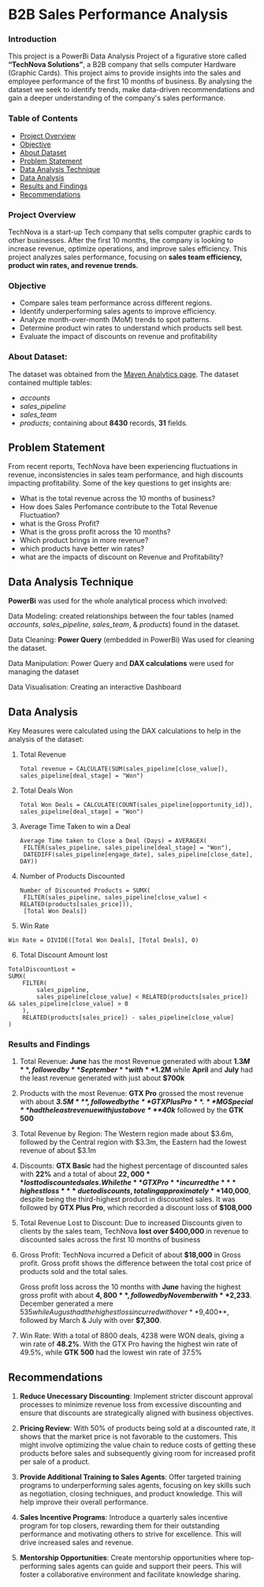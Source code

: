 # B2B Sales Performance Analysis

### Introduction
This project is a PowerBi Data Analysis Project of a figurative store called **“TechNova Solutions”**, a B2B company that sells computer Hardware (Graphic Cards). 
This project aims to provide insights into the sales and employee performance of the first 10 months of business. By analysing the dataset we seek to identify trends, make data-driven recommendations and gain a deeper understanding of the company's sales performance.

### Table of Contents
- [Project Overview](#project-overview)
- [Objective](#objective)
- [About Dataset](#about-dataset)
- [Problem Statement](#problem-statement)
- [Data Analysis Technique](#data-analysis-technique)
- [Data Analysis](#data-analysis)
- [Results and Findings](#results-and-findings)
- [Recommendations](#recommendations)





### Project Overview


TechNova is a start-up Tech company that sells computer graphic cards to other businesses. After the first 10 months, the company is looking to increase revenue, optimize operations, and improve sales efficiency. This project analyzes sales performance, focusing on **sales team efficiency, product win rates, and revenue trends.**

 ### Objective
- Compare sales team performance across different regions.
- Identify underperforming sales agents to improve efficiency.
- Analyze month-over-month (MoM) trends to spot patterns.
- Determine product win rates to understand which products sell best.
- Evaluate the impact of discounts on revenue and profitability

### About Dataset:

The dataset was obtained from the [Maven Analytics page](https://mavenanalytics.io/data-playground?order=date_added%2Cdesc&page=3&pageSize=5).
The dataset contained multiple tables:
- *accounts*
- *sales_pipeline*
-  *sales_team*
- *products*;
containing about **8430** records, **31** fields.

Problem Statement 
------
From recent reports, TechNova have been experiencing fluctuations in revenue, inconsistencies in sales team performance, and high discounts impacting profitability. 
Some of the key questions to get insights are:

- What is the total revenue across the 10 months of business?
- How does Sales Perfomance contribute to the Total Revenue Fluctuation?
- what is the Gross Profit?
- What is the gross profit across the 10 months?
- Which product brings in more revenue?
- which products have better win rates?
- what are the impacts of discount on Revenue and Profitability?

Data Analysis Technique
-----
**PowerBi** was used for the whole analytical process which involved: 

 Data Modeling: created relationships between the four tables (named *accounts*, *sales_pipeline*, *sales_team*, & *products*) found in the dataset.
 
 Data Cleaning: **Power Query** (embedded in PowerBi) Was used for cleaning the dataset.
 
 Data Manipulation: Power Query and **DAX calculations** were used for managing the dataset
 
 Data Visualisation: Creating an interactive Dashboard


Data Analysis
----
Key Measures were calculated using the DAX calculations to help in the analysis of the dataset:

1. Total Revenue
   ```DAX
   Total revenue = CALCULATE(SUM(sales_pipeline[close_value]), sales_pipeline[deal_stage] = "Won")
   ```
2. Total Deals Won
   ```DAX
   Total Won Deals = CALCULATE(COUNT(sales_pipeline[opportunity_id]), sales_pipeline[deal_stage] = "Won")
   ```
3. Average Time Taken to win a Deal
   ```DAX
   Average Time taken to Close a Deal (Days) = AVERAGEX(
    FILTER(sales_pipeline, sales_pipeline[deal_stage] = "Won"),
    DATEDIFF(sales_pipeline[engage_date], sales_pipeline[close_date], DAY))
   ```
4. Number of Products Discounted
   ```DAX
   Number of Discounted Products = SUMX(
    FILTER(sales_pipeline, sales_pipeline[close_value] < RELATED(products[sales_price])),
    [Total Won Deals])
   ```
5. Win Rate
```DAX
Win Rate = DIVIDE([Total Won Deals], [Total Deals], 0)
```
6. Total Discount Amount lost
```DAX Calculation
TotalDiscountLost = 
SUMX(
    FILTER(
        sales_pipeline, 
        sales_pipeline[close_value] < RELATED(products[sales_price]) && sales_pipeline[close_value] > 0
    ), 
    RELATED(products[sales_price]) - sales_pipeline[close_value]
)
```


### Results and Findings

1. Total Revenue:
   **June** has the most Revenue generated with about **$1.3M**, followed by **September** with **$1.2M** while
   **April** and **July** had the least revenue generated with just about **$700k**

2. Products with the most Revenue:
   **GTX Pro** grossed the most revenue with about ***$3.5M***, followed by the **GTX Plus Pro**. **MG Special** had the least revenue with just above ***$40k*** followed
   by the **GTK 500**

3. Total Revenue by Region:
   The Western region made about $3.6m, followed by the Central region with $3.3m, the Eastern had the lowest revenue of about $3.1m


4. Discounts:
   **GTX Basic** had the highest percentage of discounted sales with **22%** and a total of about **$22,000** lost to discounted sales.
   While the **GTX Pro** incurred the ***highest loss*** due to discounts, totaling approximately **$140,000**, despite being the third-highest product in discounted sales.
   It was followed by **GTX Plus Pro**, which recorded a discount loss of **$108,000**

5. Total Revenue Lost to Discount:
   Due to increased Discounts given to clients by the sales team, TechNova **lost over $400,000** in revenue to discounted sales across the first 10 months of business

6. Gross Profit:
   TechNova incurred a Deficit of about **$18,000** in Gross profit. Gross profit shows the difference between the total cost price of products sold and the total sales.
   
   Gross profit loss across the 10 months with **June** having the highest gross profit with about **$4,800**, followed by November with **$2,233**. 
   December generated a mere $535 while August had the highest loss incurred with over **$9,400**, followed by March & July with over **$7,300**.

7. Win Rate:
   With a total of 8800 deals, 4238 were WON deals, giving a win rate of **48.2%**.
   With the GTX Pro having the highest win rate of 49.5%, while **GTK 500** had the lowest win rate of 37.5%

   

Recommendations
-----
1. **Reduce Unecessary Discounting**: Implement stricter discount approval processes to minimize revenue loss from excessive discounting and ensure that discounts are strategically aligned with business objectives.

2. **Pricing Review**: With 50% of products being sold at a discounted rate, it shows that the market price is not favorable to the customers. 
This might involve optimizing the value chain to reduce costs of getting these products before sales and subsequently giving room for increased profit per sale of a product.

3. **Provide Additional Training to Sales Agents**: Offer targeted training programs to underperforming sales agents, focusing on key skills such as negotiation, closing techniques, and product knowledge. This will help improve their overall performance.

4. **Sales Incentive Programs**: Introduce a quarterly sales incentive program for top closers, rewarding them for their outstanding performance and motivating others to strive for excellence. This will drive increased sales and revenue.

5. **Mentorship Opportunities**: Create mentorship opportunities where top-performing sales agents can guide and support their peers. This will foster a collaborative environment and facilitate knowledge sharing.


 
